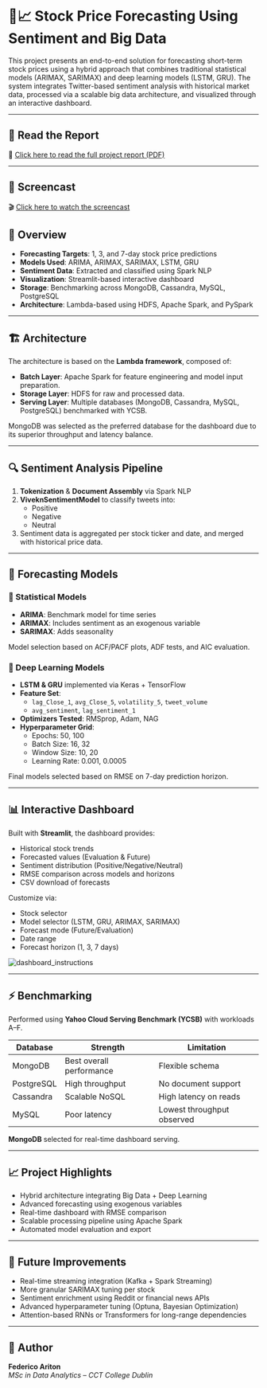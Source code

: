 # 🧠📈 Stock Price Forecasting Using Sentiment and Big Data

This project presents an end-to-end solution for forecasting short-term stock prices using a hybrid approach that combines traditional statistical models (ARIMAX, SARIMAX) and deep learning models (LSTM, GRU). The system integrates Twitter-based sentiment analysis with historical market data, processed via a scalable big data architecture, and visualized through an interactive dashboard.



---

## 📄 Read the Report

📘 [Click here to read the full project report (PDF)](https://github.com/federicoariton/Stock-Price-Forecasting-Using-Sentiment-and-Big-data/blob/main/Stock%20Price%20Forecasting%20Using%20Sentiment%20and%20Big%20Data%20Report.pdf)

---

## 🎥 Screencast

🎬 [Click here to watch the screencast](https://drive.google.com/file/d/1W0PwKvb8Q5WVECTe9OqUM3wGwuYp2tKf/view?usp=sharing)



## 📌 Overview

- **Forecasting Targets**: 1, 3, and 7-day stock price predictions
- **Models Used**: ARIMA, ARIMAX, SARIMAX, LSTM, GRU
- **Sentiment Data**: Extracted and classified using Spark NLP
- **Visualization**: Streamlit-based interactive dashboard
- **Storage**: Benchmarking across MongoDB, Cassandra, MySQL, PostgreSQL
- **Architecture**: Lambda-based using HDFS, Apache Spark, and PySpark

---

## 🏗️ Architecture

The architecture is based on the **Lambda framework**, composed of:

- **Batch Layer**: Apache Spark for feature engineering and model input preparation.
- **Storage Layer**: HDFS for raw and processed data.
- **Serving Layer**: Multiple databases (MongoDB, Cassandra, MySQL, PostgreSQL) benchmarked with YCSB.

MongoDB was selected as the preferred database for the dashboard due to its superior throughput and latency balance.

---

## 🔍 Sentiment Analysis Pipeline

1. **Tokenization** & **Document Assembly** via Spark NLP
2. **ViveknSentimentModel** to classify tweets into:
   - Positive
   - Negative
   - Neutral
3. Sentiment data is aggregated per stock ticker and date, and merged with historical price data.

---

## 🧮 Forecasting Models

### 🔢 Statistical Models

- **ARIMA**: Benchmark model for time series
- **ARIMAX**: Includes sentiment as an exogenous variable
- **SARIMAX**: Adds seasonality 

Model selection based on ACF/PACF plots, ADF tests, and AIC evaluation.

### 🤖 Deep Learning Models

- **LSTM & GRU** implemented via Keras + TensorFlow
- **Feature Set**: 
  - `lag_Close_1`, `avg_Close_5`, `volatility_5`, `tweet_volume`
  - `avg_sentiment`, `lag_sentiment_1`
- **Optimizers Tested**: RMSprop, Adam, NAG
- **Hyperparameter Grid**:
  - Epochs: 50, 100
  - Batch Size: 16, 32
  - Window Size: 10, 20
  - Learning Rate: 0.001, 0.0005

Final models selected based on RMSE on 7-day prediction horizon.

---

## 📊 Interactive Dashboard

Built with **Streamlit**, the dashboard provides:

- Historical stock trends
- Forecasted values (Evaluation & Future)
- Sentiment distribution (Positive/Negative/Neutral)
- RMSE comparison across models and horizons
- CSV download of forecasts

Customize via:
- Stock selector
- Model selector (LSTM, GRU, ARIMAX, SARIMAX)
- Forecast mode (Future/Evaluation)
- Date range
- Forecast horizon (1, 3, 7 days)


![dashboard_instructions](https://github.com/user-attachments/assets/ecb24a9d-04cd-4eec-90fe-b26d25f4b1a8)


---

## ⚡ Benchmarking

Performed using **Yahoo Cloud Serving Benchmark (YCSB)** with workloads A–F.

| Database   | Strength              | Limitation                |
|------------|------------------------|----------------------------|
| MongoDB    | Best overall performance | Flexible schema             |
| PostgreSQL | High throughput         | No document support         |
| Cassandra  | Scalable NoSQL          | High latency on reads       |
| MySQL      | Poor latency            | Lowest throughput observed  |

**MongoDB** selected for real-time dashboard serving.

---

## 📈 Project Highlights

- Hybrid architecture integrating Big Data + Deep Learning
- Advanced forecasting using exogenous variables
- Real-time dashboard with RMSE comparison
- Scalable processing pipeline using Apache Spark
- Automated model evaluation and export

---

## 🚀 Future Improvements

- Real-time streaming integration (Kafka + Spark Streaming)
- More granular SARIMAX tuning per stock
- Sentiment enrichment using Reddit or financial news APIs
- Advanced hyperparameter tuning (Optuna, Bayesian Optimization)
- Attention-based RNNs or Transformers for long-range dependencies

---


## 👤 Author

**Federico Ariton**  
*MSc in Data Analytics – CCT College Dublin*
